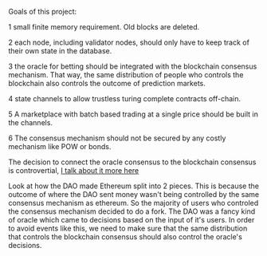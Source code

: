 
Goals of this project:

1 small finite memory requirement. Old blocks are deleted.

2 each node, including validator nodes, should only have to keep track of their own state in the database.

3 the oracle for betting should be integrated with the blockchain consensus mechanism. That way, the same distribution of people who controls the blockchain also controls the outcome of prediction markets.

4 state channels to allow trustless turing complete contracts off-chain.

5 A marketplace with batch based trading at a single price should be built in the channels.

6 The consensus mechanism should not be secured by any costly mechanism like POW or bonds.


The decision to connect the oracle consensus to the blockchain consensus is controvertial, [I talk about it more here](oracle_theory.md)

Look at how the DAO made Ethereum split into 2 pieces.
This is because the outcome of where the DAO sent money wasn't being controlled by the same consensus mechanism as ethereum.
So the majority of users who controled the consensus mechanism decided to do a fork.
The DAO was a fancy kind of oracle which came to decisions based on the input of it's users.
In order to avoid events like this, we need to make sure that the same distribution that controls the blockchain consensus should also control the oracle's decisions.

